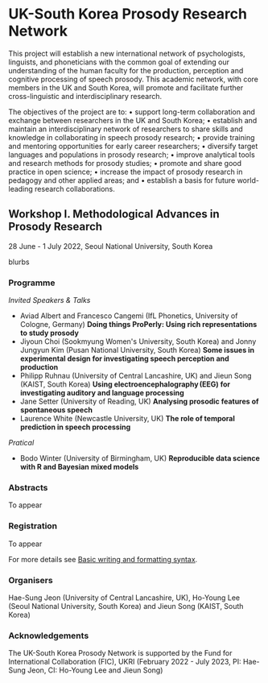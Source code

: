 # UK-South Korea Prosody Research Network

This project will establish a new international network of psychologists, linguists, and phoneticians with the common goal of extending our understanding of the human faculty for the production, perception and cognitive processing of speech prosody. This academic network, with core members in the UK and South Korea, will promote and facilitate further cross-linguistic and interdisciplinary research. 

The objectives of the project are to:
• support long-term collaboration and exchange between researchers in the UK and South Korea;
• establish and maintain an interdisciplinary network of researchers to share skills and knowledge in collaborating in speech prosody research;
• provide training and mentoring opportunities for early career researchers;
• diversify target languages and populations in prosody research;
• improve analytical tools and research methods for prosody studies;
• promote and share good practice in open science;
• increase the impact of prosody research in pedagogy and other applied areas; and
• establish a basis for future world-leading research collaborations.

## Workshop I. Methodological Advances in Prosody Research
28 June - 1 July 2022, Seoul National University, South Korea  

blurbs


### Programme 

_Invited Speakers & Talks_
- Aviad Albert and Francesco Cangemi (IfL Phonetics, University of Cologne, Germany) 
**Doing things ProPerly: Using rich representations to study prosody** 
- Jiyoun Choi (Sookmyung Women's University, South Korea) and Jonny Jungyun Kim (Pusan National University, South Korea) 
**Some issues in experimental design for investigating speech perception and production**  
- Philipp Ruhnau (University of Central Lancashire, UK) and Jieun Song (KAIST, South Korea) 
**Using electroencephalography (EEG) for investigating auditory and language processing**  
- Jane Setter (University of Reading, UK) 
**Analysing prosodic features of spontaneous speech** 
- Laurence White (Newcastle University, UK) 
**The role of temporal prediction in speech processing** 

_Pratical_ 
- Bodo Winter (University of Birmingham, UK) 
**Reproducible data science with R and Bayesian mixed models**  

### Abstracts 

To appear 

### Registration 

To appear 


For more details see [Basic writing and formatting syntax](https://docs.github.com/en/github/writing-on-github/getting-started-with-writing-and-formatting-on-github/basic-writing-and-formatting-syntax).

### Organisers 

Hae-Sung Jeon (University of Central Lancashire, UK), Ho-Young Lee (Seoul National University, South Korea) and Jieun Song (KAIST, South Korea)  


### Acknowledgements 

The UK-South Korea Prosody Network is supported by the Fund for International Collaboration (FIC), UKRI (February 2022 - July 2023, PI: Hae-Sung Jeon, CI: Ho-Young Lee and Jieun Song)  
